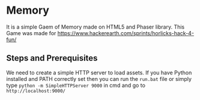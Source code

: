 # Memory
It is a simple Gaem of Memory made on HTML5 and Phaser library. This Game was made for https://www.hackerearth.com/sprints/horlicks-hack-4-fun/

## Steps and Prerequisites
We need to create a simple HTTP server to load assets. If you have Python installed and PATH correctly set then you can run the  `run.bat`  file or simply type  `python -m SimpleHTTPServer 9000`  in cmd and go to `http://localhost:9000/`
